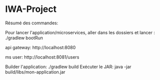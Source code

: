 # IWA-Project

Résumé des commandes:
 
Pour lancer l'application/microservices, aller dans les dossiers et lancer : ./gradlew bootRun

api gateway: http://localhost:8080

ms user: http://localhost:8081/users


Builder l'application: ./gradlew build
Exécuter le JAR: java -jar build/libs/mon-application.jar
